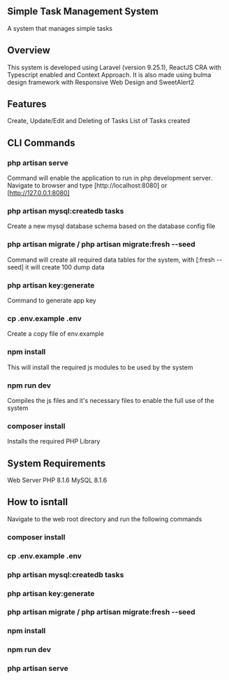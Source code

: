 Simple Task Management System
--------------------------------------------------
A system that manages simple tasks

Overview
--------------------------------------------------
This system is developed using Laravel (version 9.25.1), ReactJS CRA with Typescript enabled and Context Approach. 
It is also made using bulma design framework with Responsive Web Design and SweetAlert2

Features
-------------------------------------------------
Create, Update/Edit and Deleting of Tasks
List of Tasks created

CLI Commands
-------------------------------------------------
### php artisan serve
Command will enable the application to run in php development server.
Navigate to browser and type [http://localhost:8080] or [http://127.0.0.1:8080]

### php artisan mysql:createdb tasks
Create a new mysql database schema based on the database config file

### php artisan migrate / php artisan migrate:fresh --seed
Command will create all required data tables for the system, with [:fresh --seed] it will create 100 dump data

### php artisan key:generate
Command to generate app key

### cp .env.example .env
Create a copy file of env.example

### npm install
This will install the required js modules to be used by the system

### npm run dev
Compiles the js files and it's necessary files to enable the full use of the system

### composer install
Installs the required PHP Library


System Requirements
-------------------------------------------------
Web Server
PHP 8.1.6
MySQL 8.1.6


How to isntall
-------------------------------------------------
Navigate to the web root directory and run the following commands
### composer install
### cp .env.example .env
### php artisan mysql:createdb tasks
### php artisan key:generate
### php artisan migrate / php artisan migrate:fresh --seed
### npm install
### npm run dev
### php artisan serve
